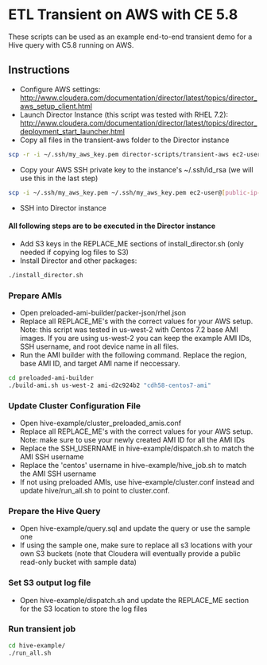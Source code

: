 # ETL Transient on AWS with CE 5.8

These scripts can be used as an example end-to-end transient demo for a Hive query with C5.8 running on AWS.  

## Instructions

- Configure AWS settings: http://www.cloudera.com/documentation/director/latest/topics/director_aws_setup_client.html
- Launch Director Instance (this script was tested with RHEL 7.2): http://www.cloudera.com/documentation/director/latest/topics/director_deployment_start_launcher.html
- Copy all files in the transient-aws folder to the Director instance
```sh
scp -r -i ~/.ssh/my_aws_key.pem director-scripts/transient-aws ec2-user@[public-ip-address]:/home/ec2-user/
```
- Copy your AWS SSH private key to the instance's  ~/.ssh/id_rsa (we will use this in the last step)
```sh
scp -i ~/.ssh/my_aws_key.pem ~/.ssh/my_aws_key.pem ec2-user@[public-ip-address]:/home/ec2-user/.ssh/id_rsa
```
- SSH into Director instance 

#### All following steps are to be executed in the Director instance

- Add S3 keys in the REPLACE_ME sections of install_director.sh (only needed if copying log files to S3)
- Install Director and other packages: 

```sh
./install_director.sh
```

### Prepare AMIs
- Open preloaded-ami-builder/packer-json/rhel.json
- Replace all REPLACE_ME's with the correct values for your AWS setup.
  Note: this script was tested in us-west-2 with Centos 7.2 base AMI images. If you are using us-west-2 you can keep the example AMI IDs, SSH username, and root device name in all files.
- Run the AMI builder with the following command.  Replace the region, base AMI ID, and target AMI name if neccessary.
```sh
cd preloaded-ami-builder
./build-ami.sh us-west-2 ami-d2c924b2 "cdh58-centos7-ami"
```

### Update Cluster Configuration File
- Open hive-example/cluster_preloaded_amis.conf 
- Replace all REPLACE_ME's with the correct values for your AWS setup.
  Note:  make sure to use your newly created AMI ID for all the AMI IDs
- Replace the SSH_USERNAME in hive-example/dispatch.sh to match the AMI SSH username
- Replace the 'centos' username in hive-example/hive_job.sh to match the AMI SSH username
- If not using preloaded AMIs, use hive-example/cluster.conf instead and update hive/run_all.sh to point to cluster.conf.

### Prepare the Hive Query
- Open hive-example/query.sql and update the query or use the sample one
- If using the sample one, make sure to replace all s3 locations with your own S3 buckets (note that Cloudera will eventually provide a public read-only bucket with sample data)

### Set S3 output log file
- Open hive-example/dispatch.sh and update the REPLACE_ME section for the S3 location to store the log files

### Run transient job
```sh
cd hive-example/
./run_all.sh
```
